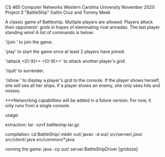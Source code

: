 CS 465 Computer Networks
Western Carolina University
November 2020
Project 3 "BattleShip"
Gatlin Cruz and Tommy Meek

A classic game of Battleship. Multiple players are allowed. Players attack 
their opponents' grids in hopes of eleminating rival armadas. The last player 
standing wins! A list of commands is below:

'/join <username>' to join the game.

'play' to start the game once at least 2 players have joined.

'/attack <username> <[0-9]+> <[0-9]+>' to attack another player's grid.

'/quit' to surrender.

'/show <username>' to display a player's grid to the console. If the player 
shows herself, she will see all her ships. If a player shows an enemy, she 
only sees hits and misses.


***Networking capabilities will be added in a future version. For now, it only 
runs from a single console.

usage:

extraction:
tar -xzvf battleship.tar.gz

compilation:
cd BattleShip/
mkdir out/
javac -d out/ src/server/*.java src/client/*.java src/common/*.java

running the game:
java -cp out/ server.BattleShipDriver <port> [gridsize]

